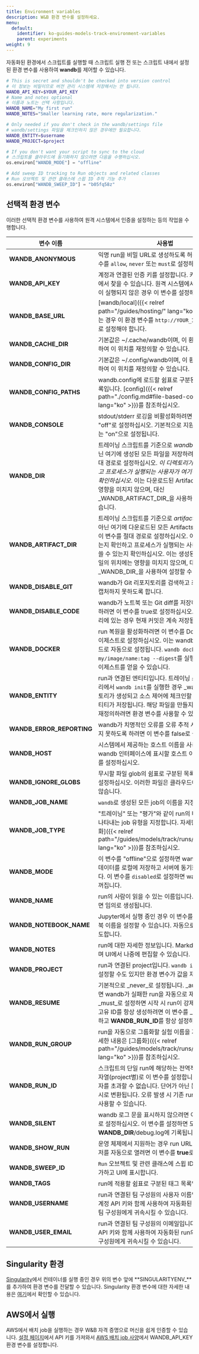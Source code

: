 ```yaml
---
title: Environment variables
description: W&B 환경 변수를 설정하세요.
menu:
  default:
    identifier: ko-guides-models-track-environment-variables
    parent: experiments
weight: 9
---
```


자동화된 환경에서 스크립트를 실행할 때 스크립트 실행 전 또는 스크립트 내에서 설정된 환경 변수를 사용하여 **wandb**를 제어할 수 있습니다.

```bash
# This is secret and shouldn't be checked into version control
# 이 정보는 비밀이므로 버전 관리 시스템에 저장해서는 안 됩니다.
WANDB_API_KEY=$YOUR_API_KEY
# Name and notes optional
# 이름과 노트는 선택 사항입니다.
WANDB_NAME="My first run"
WANDB_NOTES="Smaller learning rate, more regularization."
```

```bash
# Only needed if you don't check in the wandb/settings file
# wandb/settings 파일을 체크인하지 않은 경우에만 필요합니다.
WANDB_ENTITY=$username
WANDB_PROJECT=$project
```

```python
# If you don't want your script to sync to the cloud
# 스크립트를 클라우드에 동기화하지 않으려면 다음을 수행하십시오.
os.environ["WANDB_MODE"] = "offline"

# Add sweep ID tracking to Run objects and related classes
# Run 오브젝트 및 관련 클래스에 스윕 ID 추적 기능 추가
os.environ["WANDB_SWEEP_ID"] = "b05fq58z"
```

## 선택적 환경 변수

이러한 선택적 환경 변수를 사용하여 원격 시스템에서 인증을 설정하는 등의 작업을 수행합니다.

| 변수 이름                | 사용법                                                                                                                                                                                              |
| --------------------------- | -------------------------------------------------------------------------------------------------------------------------------------------------------------------------------------------------- |
| **WANDB_ANONYMOUS**        | 익명 run을 비밀 URL로 생성하도록 허용하려면 이 변수를 `allow`, `never` 또는 `must`로 설정하십시오.                                                                                                                                                                                |
| **WANDB_API_KEY**         | 계정과 연결된 인증 키를 설정합니다. 키는 [설정 페이지](https://app.wandb.ai/settings)에서 찾을 수 있습니다. 원격 시스템에서 `wandb login`이 실행되지 않은 경우 이 변수를 설정해야 합니다.                                                      |
| **WANDB_BASE_URL**        | [wandb/local]({{< relref path="/guides/hosting/" lang="ko" >}})을 사용하는 경우 이 환경 변수를 `http://YOUR_IP:YOUR_PORT`로 설정해야 합니다.                                                                                                                                                           |
| **WANDB_CACHE_DIR**       | 기본값은 \~/.cache/wandb이며, 이 환경 변수를 사용하여 이 위치를 재정의할 수 있습니다.                                                                                                                             |
| **WANDB_CONFIG_DIR**      | 기본값은 \~/.config/wandb이며, 이 환경 변수를 사용하여 이 위치를 재정의할 수 있습니다.                                                                                                                               |
| **WANDB_CONFIG_PATHS**    | wandb.config에 로드할 쉼표로 구분된 yaml 파일 목록입니다. [config]({{< relref path="./config.md#file-based-configs" lang="ko" >}})를 참조하십시오.                                                                                                        |
| **WANDB_CONSOLE**          | stdout/stderr 로깅을 비활성화하려면 이 변수를 "off"로 설정하십시오. 기본적으로 지원되는 환경에서는 "on"으로 설정됩니다.                                                                                                                             |
| **WANDB_DIR**              | 트레이닝 스크립트를 기준으로 _wandb_ 디렉토리가 아닌 여기에 생성된 모든 파일을 저장하려면 이 변수를 절대 경로로 설정하십시오. _이 디렉토리가 있는지 확인하고 프로세스가 실행되는 사용자가 여기에 쓸 수 있는지 확인하십시오_. 이는 다운로드된 Artifacts의 위치에는 영향을 미치지 않으며, 대신 _WANDB_ARTIFACT_DIR_을 사용하여 설정할 수 있습니다.                  |
| **WANDB_ARTIFACT_DIR**              | 트레이닝 스크립트를 기준으로 _artifacts_ 디렉토리가 아닌 여기에 다운로드된 모든 Artifacts를 저장하려면 이 변수를 절대 경로로 설정하십시오. 이 디렉토리가 있는지 확인하고 프로세스가 실행되는 사용자가 여기에 쓸 수 있는지 확인하십시오. 이는 생성된 메타데이터 파일의 위치에는 영향을 미치지 않으며, 대신 _WANDB_DIR_을 사용하여 설정할 수 있습니다.                  |
| **WANDB_DISABLE_GIT**     | wandb가 Git 리포지토리를 검색하고 최신 커밋/diff를 캡처하지 못하도록 합니다.                                                                                                                                       |
| **WANDB_DISABLE_CODE**    | wandb가 노트북 또는 Git diff를 저장하지 못하도록 하려면 이 변수를 true로 설정하십시오. Git 리포지토리에 있는 경우 현재 커밋은 계속 저장됩니다.                                                                                                                     |
| **WANDB_DOCKER**           | run 복원을 활성화하려면 이 변수를 Docker 이미지 다이제스트로 설정하십시오. 이는 wandb docker 코맨드로 자동으로 설정됩니다. `wandb docker my/image/name:tag --digest`를 실행하여 이미지 다이제스트를 얻을 수 있습니다.                                                  |
| **WANDB_ENTITY**           | run과 연결된 엔티티입니다. 트레이닝 스크립트 디렉토리에서 `wandb init`를 실행한 경우 _wandb_라는 디렉토리가 생성되고 소스 제어에 체크인할 수 있는 기본 엔티티가 저장됩니다. 해당 파일을 만들지 않거나 파일을 재정의하려면 환경 변수를 사용할 수 있습니다.                                     |
| **WANDB_ERROR_REPORTING** | wandb가 치명적인 오류를 오류 추적 시스템에 로깅하지 못하도록 하려면 이 변수를 false로 설정하십시오.                                                                                                                      |
| **WANDB_HOST**             | 시스템에서 제공하는 호스트 이름을 사용하지 않으려면 wandb 인터페이스에 표시할 호스트 이름으로 이 변수를 설정하십시오.                                                                                                               |
| **WANDB_IGNORE_GLOBS**    | 무시할 파일 glob의 쉼표로 구분된 목록으로 이 변수를 설정하십시오. 이러한 파일은 클라우드에 동기화되지 않습니다.                                                                                                                               |
| **WANDB_JOB_NAME**        | `wandb`로 생성된 모든 job의 이름을 지정합니다. |
| **WANDB_JOB_TYPE**        | "트레이닝" 또는 "평가"와 같이 run의 다양한 유형을 나타내는 job 유형을 지정합니다. 자세한 내용은 [그룹화]({{< relref path="/guides/models/track/runs/grouping.md" lang="ko" >}})를 참조하십시오.                                                       |
| **WANDB_MODE**             | 이 변수를 "offline"으로 설정하면 wandb가 run 메타데이터를 로컬에 저장하고 서버에 동기화하지 않습니다. 이 변수를 `disabled`로 설정하면 wandb가 완전히 꺼집니다.                                                                                      |
| **WANDB_NAME**             | run의 사람이 읽을 수 있는 이름입니다. 설정하지 않으면 임의로 생성됩니다.                                                                                                                             |
| **WANDB_NOTEBOOK_NAME**   | Jupyter에서 실행 중인 경우 이 변수를 사용하여 노트북 이름을 설정할 수 있습니다. 자동으로 감지하려고 시도합니다.                                                                                                                 |
| **WANDB_NOTES**            | run에 대한 자세한 정보입니다. Markdown이 허용되며 UI에서 나중에 편집할 수 있습니다.                                                                                                                               |
| **WANDB_PROJECT**          | run과 연결된 project입니다. `wandb init`를 사용하여 설정할 수도 있지만 환경 변수가 값을 재정의합니다.                                                                                                                   |
| **WANDB_RESUME**           | 기본적으로 _never_로 설정됩니다. _auto_로 설정하면 wandb가 실패한 run을 자동으로 재개합니다. _must_로 설정하면 시작 시 run이 강제로 존재합니다. 고유 ID를 항상 생성하려면 이 변수를 _allow_로 설정하고 **WANDB_RUN_ID**를 항상 설정하십시오.                                |
| **WANDB_RUN_GROUP**       | run을 자동으로 그룹화할 실험 이름을 지정합니다. 자세한 내용은 [그룹화]({{< relref path="/guides/models/track/runs/grouping.md" lang="ko" >}})를 참조하십시오.                                                                              |
| **WANDB_RUN_ID**          | 스크립트의 단일 run에 해당하는 전역적으로 고유한 문자열(project별)로 이 변수를 설정합니다. 길이는 64자를 초과할 수 없습니다. 단어가 아닌 문자는 모두 대시로 변환됩니다. 오류 발생 시 기존 run을 재개하는 데 사용할 수 있습니다.                                              |
| **WANDB_SILENT**           | wandb 로그 문을 표시하지 않으려면 이 변수를 **true**로 설정하십시오. 이 변수를 설정하면 모든 로그가 **WANDB_DIR**/debug.log에 기록됩니다.                                                                                  |
| **WANDB_SHOW_RUN**        | 운영 체제에서 지원하는 경우 run URL이 있는 브라우저를 자동으로 열려면 이 변수를 **true**로 설정하십시오.                                                                                                                       |
| **WANDB_SWEEP_ID**        | `Run` 오브젝트 및 관련 클래스에 스윕 ID 추적 기능을 추가하고 UI에 표시합니다.                                                                                                                            |
| **WANDB_TAGS**             | run에 적용할 쉼표로 구분된 태그 목록입니다.                                                                                                                                   |
| **WANDB_USERNAME**         | run과 연결된 팀 구성원의 사용자 이름입니다. 서비스 계정 API 키와 함께 사용하여 자동화된 run의 기여도를 팀 구성원에게 귀속시킬 수 있습니다.                                                                                                          |
| **WANDB_USER_EMAIL**      | run과 연결된 팀 구성원의 이메일입니다. 서비스 계정 API 키와 함께 사용하여 자동화된 run의 기여도를 팀 구성원에게 귀속시킬 수 있습니다.                                                                                                           |

## Singularity 환경

[Singularity](https://singularity.lbl.gov/index.html)에서 컨테이너를 실행 중인 경우 위의 변수 앞에 **SINGULARITYENV_**를 추가하여 환경 변수를 전달할 수 있습니다. Singularity 환경 변수에 대한 자세한 내용은 [여기](https://singularity.lbl.gov/docs-environment-metadata#environment)에서 확인할 수 있습니다.

## AWS에서 실행

AWS에서 배치 job을 실행하는 경우 W&B 자격 증명으로 머신을 쉽게 인증할 수 있습니다. [설정 페이지](https://app.wandb.ai/settings)에서 API 키를 가져와서 [AWS 배치 job 사양](https://docs.aws.amazon.com/batch/latest/userguide/job_definition_parameters.html#parameters)에서 WANDB_API_KEY 환경 변수를 설정합니다.
